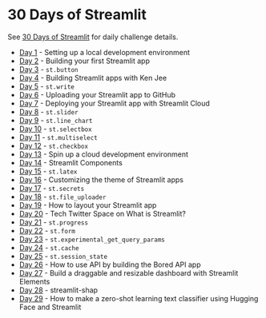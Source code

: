 # 30 Days of Streamlit

See [30 Days of Streamlit](https://share.streamlit.io/streamlit/30days) for daily challenge details.

* [Day 1](day-1) - Setting up a local development environment
* [Day 2](day-2) - Building your first Streamlit app
* [Day 3](day-3) - `st.button`
* [Day 4](day-4) - Building Streamlit apps with Ken Jee
* [Day 5](day-5) - `st.write`
* [Day 6](day-6) - Uploading your Streamlit app to GitHub
* [Day 7](day-7) - Deploying your Streamlit app with Streamlit Cloud
* [Day 8](day-8) - `st.slider`
* [Day 9](day-9) - `st.line_chart`
* [Day 10](day-10) - `st.selectbox`
* [Day 11](day-11) - `st.multiselect`
* [Day 12](day-12) - `st.checkbox`
* [Day 13](day-13) - Spin up a cloud development environment
* [Day 14](day-14) - Streamlit Components
* [Day 15](day-15) - `st.latex`
* [Day 16](day-16) - Customizing the theme of Streamlit apps
* [Day 17](day-17) - `st.secrets`
* [Day 18](day-18) - `st.file_uploader`
* [Day 19](day-19) - How to layout your Streamlit app
* [Day 20](day-20) - Tech Twitter Space on What is Streamlit?
* [Day 21](day-21) - `st.progress`
* [Day 22](day-22) - `st.form`
* [Day 23](day-23) - `st.experimental_get_query_params`
* [Day 24](day-24) - `st.cache`
* [Day 25](day-25) - `st.session_state`
* [Day 26](day-26) - How to use API by building the Bored API app
* [Day 27](day-27) - Build a draggable and resizable dashboard with Streamlit Elements
* [Day 28](day-28) - streamlit-shap
* [Day 29](day-29) - How to make a zero-shot learning text classifier using Hugging Face and Streamlit
